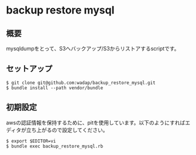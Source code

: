 backup restore mysql
==========

## 概要
mysqldumpをとって、S3へバックアップ/S3からリストアするscriptです。

## セットアップ

```
$ git clone git@github.com:wadap/backup_restore_mysql.git
$ bundle install --path vendor/bundle
```

## 初期設定
awsの認証情報を保持するために、pitを使用しています。以下のようにすればエディタが立ち上がるので設定してください。

```
$ export $EDITOR=vi
$ bundle exec backup_restore_mysql.rb
```